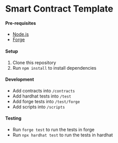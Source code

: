 # Smart Contract Template
#### Pre-requisites
- [Node.js](https://nodejs.org/en/download/)
- [Forge](https://book.getfoundry.sh/getting-started/installation)

#### Setup
1. Clone this repository
2. Run `npm install` to install dependencies

#### Development
- Add contracts into `/contracts`
- Add hardhat tests into `/test`
- Add forge tests into `/test/forge`
- Add scripts into `/scripts`

#### Testing
- Run `forge test` to run the tests in forge
- Run `npx hardhat test` to run the tests in hardhat